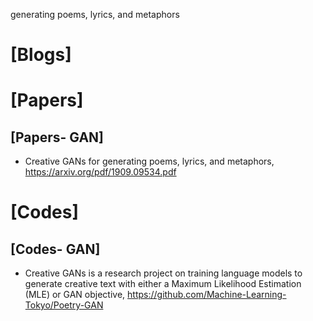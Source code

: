generating poems, lyrics, and metaphors


# [Blogs]


# [Papers]


## [Papers- GAN]
+ Creative GANs for generating poems, lyrics, and metaphors, https://arxiv.org/pdf/1909.09534.pdf


# [Codes]

## [Codes- GAN]
+ Creative GANs is a research project on training language models to generate creative text with either a Maximum Likelihood Estimation (MLE) or GAN objective, https://github.com/Machine-Learning-Tokyo/Poetry-GAN

